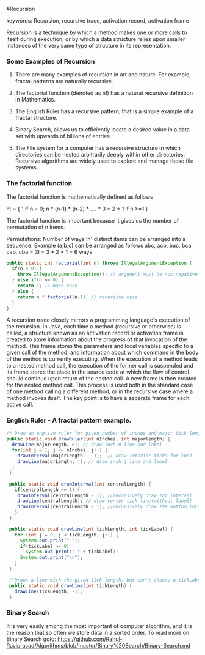 #Recursion

keywords: Recursion, recursive trace, activation record, activation frame

Recursion is a technique by which a method makes one or more calls to itself during execution, or by which a data structure relies upon smaller instances of the very same type of structure in its representation.

### Some Examples of Recursion

1. There are many examples of recursion in art and nature. For example, fractal patterns are naturally recursive.

2. The factorial function (denoted as n!) has a natural recursive definition in Mathematics.

3. The English Ruler has a recursive pattern, that is a simple example of a fractal structure.

4. Binary Search, allows us to efficiently locate a desired value in a data set with upwards of billions of entries.

5. The File system for a computer has a recursive structure in which directories can be nested arbitrarily deeply within other directories. Recursive algorithms are widely used to explore and manage these file systems.

### The factorial function
The factorial function is mathematically defined as follows

n!  = { 1                                            if n = 0;
        n * (n-1) * (n-2) * .... * 3 * 2 * 1         if n >=1
      }

The factorial function is important because it gives us the number of permutation of n items.

Permutations: Number of ways 'n' distinct items can be arranged into a sequence.
Example (a,b,c) can be arranged as follows
abc, acb, bac, bca, cab, cba = 3! = 3 * 2 * 1 = 6 ways

```java
public static int factorial(int n) throws IllegalArgumentException {
  if(n < 0) {
    throw IllegalArgumentException(); // argument must be non negative
  } else if(n == 0) {
    return 1; // base case
  } else {
    return n * factorial(n-1); // recursive case
  }
}
```

A recursion trace closely mirrors a programming language's execution of the recursion.
In Java, each time a method (recursive or otherwise) is called, a structure known as an activation record or activation frame is created to store information about the progress of that invocation of the method. This frame stores the parameters and local variables specific to a given call of the method, and information about which command in the body of the method is currently executing.
When the execution of a method leads to a nested method call, the execution of the former call is suspended and its frame stores the place in the source code at which the flow of control should continue upon return of the nested call. A new frame is then created for the nested method call. This process is used both in the standard case of one method calling a different method, or in the recursive case where a method invokes itself. The key point is to have a separate frame for each active call.

### English Ruler - A fractal pattern example.

```java
/* Draw an english ruler for given number of inches and major tick lengths*/
public static void drawRuler(int nInches, int majorlength) {
  drawLine(majorLength, 0); // draw inch 0 line and label
  for(int j = 1; j <= nInches; j++) {
    drawInterval(majorLength -  1);  // draw interior ticks for inch
    drawLine(majorLength, j); // draw inch j line and label
  }
 }

 public static void drawInterval(int centralLength) {
   if(centralLength >= 1) {
    drawInterval(centralLength - 1); //recursively draw top interval
    drawLine(centralLength); // draw center tick line(without label)
    drawInterval(centralLength - 1); //recursively draw the bottom interval
   }
 }

 public static void drawLine(int tickLength, int tickLabel) {
   for (int j = 0; j < tickLength; j++) {
     System.out.print("-");
     if(tickLabel >= 0)
       System.out.print(" " + tickLabel);
     System.out.print("\n");
   }
 }

 /*Draws a line with the given tick length, but can't choose a tickLabel*/
 public static void drawLine(int tickLength) {
   drawLine(tickLength, -1);
 }

```

### Binary Search
It is very easily among the most important of computer algorithm, and it is the reason that so often we store data in a sorted order.
To read more on Binary Search goto:
https://github.com/Rahul-Raviprasad/Algorithms/blob/master/Binary%20Search/Binary-Search.md

